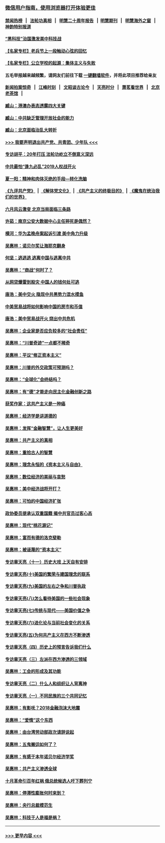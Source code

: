### [微信用户指南，使用浏览器打开体验更佳](https://github.com/gfw-breaker/banned-news1/blob/master/indexes/wechat-guide.md?t=0)
#### [禁闻热榜](热点新闻.md?t=0)  &nbsp;&nbsp;|&nbsp;&nbsp; [法轮功真相](https://github.com/gfw-breaker/truth/blob/master/README.md?t=0) &nbsp;&nbsp;|&nbsp;&nbsp; [明慧二十周年报告](https://github.com/gfw-breaker/mh-reports/blob/master/README.md?t=0) &nbsp;&nbsp;|&nbsp;&nbsp;[明慧期刊](https://github.com/gfw-breaker/mh-qikan) &nbsp;&nbsp;|&nbsp;&nbsp; [明慧海外之窗](https://github.com/gfw-breaker/mh-news/blob/master/README.md?t=0) &nbsp;&nbsp;|&nbsp;&nbsp; [神韵特别报道](https://github.com/gfw-breaker/mh-news/blob/master/shenyun.md?t=0)
#### [“黑科技”治国激发美中科技战](../pages/nsc423/n11638056.md?t=02040933) 
#### [【名家专栏】老兵节上一段触动心弦的回忆](../pages/nsc423/n11646016.md?t=02040933) 
#### [【名家专栏】公立学校的起源：集体主义与失败](../pages/nsc423/n11601833.md?t=02040933) 
#### 五毛举报越来越频繁，请网友们前往下载 [一键翻墙软件](https://github.com/gfw-breaker/ssr-accounts)，并将此项目推荐给亲友
#### [新闻拍案惊奇](https://github.com/gfw-breaker/banned-news1/blob/master/pages/link4.md) &nbsp;&nbsp;|&nbsp;&nbsp; [江峰时刻](https://github.com/gfw-breaker/banned-news1/blob/master/pages/link4.md) &nbsp;&nbsp;|&nbsp;&nbsp; [文昭谈古论今](https://github.com/gfw-breaker/banned-news1/blob/master/pages/link4.md) &nbsp;&nbsp;|&nbsp;&nbsp; [天亮时分](https://github.com/gfw-breaker/banned-news1/blob/master/pages/link4.md) &nbsp;&nbsp;|&nbsp;&nbsp; [萧茗看世界](https://github.com/gfw-breaker/banned-news1/blob/master/pages/link4.md) &nbsp;&nbsp;|&nbsp;&nbsp; [北京老茶馆](https://github.com/gfw-breaker/banned-news1/blob/master/pages/link4.md) &nbsp;&nbsp;|&nbsp;&nbsp; 
#### [臧山：港澳办表态透露四大关键](../pages/nsc423/n11421628.md?t=02040933) 
#### [臧山：中共缺乏管理开放社会的能力](../pages/nsc423/n11407457.md?t=02040933) 
#### [臧山：北京面临治乱大转折](../pages/nsc423/n11406895.md?t=02040933) 
#### [>>> 我要声明退出共产党、共青团、少年队 <<<](https://github.com/begood0513/goodnews/blob/master/quit/letter.md) 
#### [专访胡平：20年打压 法轮功屹立不倒意义深远](../pages/nsc423/n11398800.md?t=02040933) 
#### [中共最怕“逢九必乱”2019人权战开火](../pages/nsc423/n11385248.md?t=02040933) 
#### [夏一阳：精神和肉体灭绝的手段—转化洗脑](../pages/nsc423/n11368250.md?t=02040933) 
#### [《九评共产党》](https://github.com/begood0513/9ping.md/blob/master/README.md) &nbsp;|&nbsp; [《解体党文化》](../../../../jtdwh.md/blob/master/README.md)  &nbsp;|&nbsp; [《共产主义的终极目的》](../../../../gczydzjmd.md/blob/master/README.md) &nbsp;|&nbsp; [《魔鬼在统治我们的世界》](../../../../mgztzwmdsj.md/blob/master/README.md) 
#### [六月风云激变 北京当局面临三条路](../pages/nsc423/n11313668.md?t=02040933) 
#### [许茹：南京公安大数据中心主任猝死是偶然？](../pages/nsc423/n11064744.md?t=02040933) 
#### [横河：华为孟晚舟案起诉引渡 美中角力升级](../pages/nsc423/n11027230.md?t=02040933) 
#### [吴惠林：诺贝尔奖让海耶克翻身](../pages/nsc423/n10890049.md?t=02040933) 
#### [何坚：逃逃逃 逃离中国与逃离中共](../pages/nsc423/n10592891.md?t=02040933) 
#### [吴惠林：“商战”何时了？](../pages/nsc423/n10573558.md?t=02040933) 
#### [从网贷爆雷到股灾 中国人的钱何处可逃](../pages/nsc423/n10572800.md?t=02040933) 
#### [唐浩：美中交火 隐现中共黑势力混水摸鱼](../pages/nsc423/n10544040.md?t=02040933) 
#### [中美贸易战将如何影响中国的房市和币值](../pages/nsc423/n10543697.md?t=02040933) 
#### [唐浩：美中贸易战开火 烧出中共危机](../pages/nsc423/n10540126.md?t=02040933) 
#### [吴惠林：企业家是否应负较多的“社会责任”](../pages/nsc423/n10535022.md?t=02040933) 
#### [吴惠林：“川普奇迹”一点都不稀奇](../pages/nsc423/n10512808.md?t=02040933) 
#### [吴惠林：平议“修正资本主义”](../pages/nsc423/n10495724.md?t=02040933) 
#### [吴惠林：川普的外交政策可预测吗？](../pages/nsc423/n10462387.md?t=02040933) 
#### [吴惠林：“全球化”会终结吗？](../pages/nsc423/n10452838.md?t=02040933) 
#### [吴惠林：有“德”才能走向民主化金融创新之路](../pages/nsc423/n10432292.md?t=02040933) 
#### [获奖作家：这共产主义是一种癌](../pages/nsc423/n10431541.md?t=02040933) 
#### [吴惠林：经济学是讲道德的](../pages/nsc423/n10398014.md?t=02040933) 
#### [吴惠林：发挥“金融智慧”，让人生更美好](../pages/nsc423/n10375019.md?t=02040933) 
#### [吴惠林：共产主义的真相](../pages/nsc423/n10351394.md?t=02040933) 
#### [吴惠林：重拾古人的智慧](../pages/nsc423/n10337691.md?t=02040933) 
#### [吴惠林：理念永恒的《资本主义与自由》](../pages/nsc423/n10316274.md?t=02040933) 
#### [吴惠林：数位经济的美丽与哀愁](../pages/nsc423/n10292946.md?t=02040933) 
#### [吴惠林：美中经济战将开打？](../pages/nsc423/n10258825.md?t=02040933) 
#### [吴惠林：可怕的中国经济扩张](../pages/nsc423/n10219147.md?t=02040933) 
#### [政协委员提承认双重国籍 揭中共官员过客心态](../pages/nsc423/n10208809.md?t=02040933) 
#### [吴惠林：现代“桃花源记”](../pages/nsc423/n10185234.md?t=02040933) 
#### [吴惠林：富而有德的洛克斐勒](../pages/nsc423/n10142264.md?t=02040933) 
#### [吴惠林：被诬蔑的“资本主义”](../pages/nsc423/n10124816.md?t=02040933) 
#### [专访章天亮（十一）历史大戏 上天自有安排](../pages/nsc423/n10094905.md?t=02040933) 
#### [专访章天亮(十)美国的繁荣与建国理念的联系](../pages/nsc423/n10094899.md?t=02040933) 
#### [专访章天亮(九)美国的左右之争和川普执政](../pages/nsc423/n10094889.md?t=02040933) 
#### [专访章天亮(八)怎么看待美国的一些社会现象](../pages/nsc423/n10094857.md?t=02040933) 
#### [专访章天亮(七)传统与现代——美国价值之争](../pages/nsc423/n10093140.md?t=02040933) 
#### [专访章天亮(六)进化论与当前社会变化的关系](../pages/nsc423/n10092036.md?t=02040933) 
#### [专访章天亮(五)为何共产主义在西方不断渗透](../pages/nsc423/n10083620.md?t=02040933) 
#### [专访章天亮（四）历史上的预言告诉我们什么](../pages/nsc423/n10083606.md?t=02040933) 
#### [专访章天亮（三）左派在西方渗透的三领域](../pages/nsc423/n10081115.md?t=02040933) 
#### [吴惠林：工会的形成及其功能](../pages/nsc423/n10080633.md?t=02040933) 
#### [专访章天亮（二）什么人和组织让人背离神](../pages/nsc423/n10076637.md?t=02040933) 
#### [专访章天亮（一）不同民族的三个共同记忆](../pages/nsc423/n10074188.md?t=02040933) 
#### [吴惠林：有影呒？2018金融泡沫大地震](../pages/nsc423/n10040534.md?t=02040933) 
#### [吴惠林：“爱情”这个东西](../pages/nsc423/n10019423.md?t=02040933) 
#### [吴惠林：由台湾劳动部政次请辞说起](../pages/nsc423/n9979679.md?t=02040933) 
#### [吴惠林：五鬼搬运如何了？](../pages/nsc423/n9925338.md?t=02040933) 
#### [吴惠林：有感于本年诺贝尔经济学奖](../pages/nsc423/n9871883.md?t=02040933) 
#### [吴惠林：共产主义渗透全球](../pages/nsc423/n9812748.md?t=02040933) 
#### [十月革命引百年红祸 俄总统候选人吁下葬列宁](../pages/nsc423/n9810182.md?t=02040933) 
#### [吴惠林：停滞性膨胀何时来到？](../pages/nsc423/n9764136.md?t=02040933) 
#### [吴惠林：央行总裁模范生](../pages/nsc423/n9728134.md?t=02040933) 
#### [吴惠林：科技于人是福是祸？](../pages/nsc423/n9672982.md?t=02040933) 

----
#### [ >>> 更早内容 <<< ](../indexes/nsc423-earlier.md)
